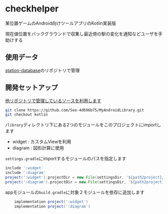 # checkhelper

某位置ゲームのAndroid向けツールアプリのKotlin実装版  

現在値位置をバックグラウンドで収集し最近傍の駅の変化を通知などユーザを手助けする

## 使用データ
[station-database](https://github.com/Seo-4d696b75/station_database)のリポジトリで管理

## 開発セットアップ

[他リポジトリで管理しているソースを利用します](https://github.com/Seo-4d696b75/MyAndroidLibrary/tree/kotlin)

```bash
git clone https://github.com/Seo-4d696b75/MyAndroidLibrary.git
git checkout kotlin
```

`/library`ディレクトリ下にある2つのモジュールをこのプロジェクトにimportします

- widget : カスタムViewを利用
- diagram : 図形計算に使用

`settings.gradle`にimportするモジュールのパスを指定します
```groovy
include ':widget'
include ':diagram'
project(':widget').projectDir = new File(settingsDir, '${path2project}/library/widget')
project(':diagram').projectDir = new File(settingsDir, '${path2project}/library/diagram')
```

appモジュールの`build.gradle`に対象２モジュールを依存に追加します
```groovy
    implementation project(':widget')
    implementation project(':diagram')
```
